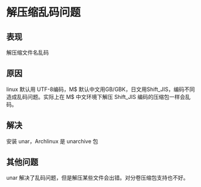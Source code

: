 # 解压缩乱码问题
##  表现

解压缩文件名乱码

## 原因

linux 默认用 UTF-8编码，M$ 默认中文用GB/GBK，日文用Shift_JIS，编码不同造成乱码问题。实际上在 M$ 中文环境下解压 Shift_JIS 编码的压缩包一样会乱码。

## 解决

安装 unar，Archlinux 是 unarchive 包

## 其他问题

unar 解决了乱码问题，但是解压某些文件会出错。对分卷压缩包支持也不好。